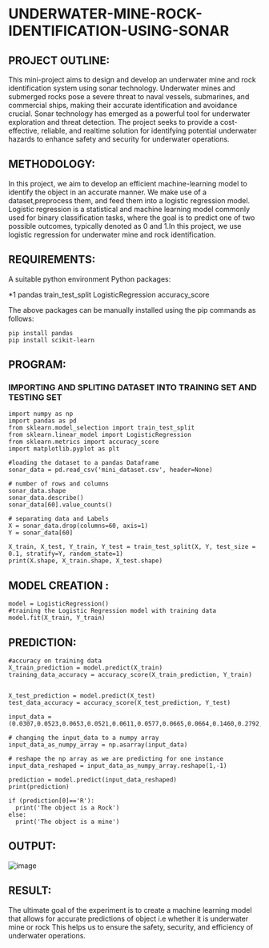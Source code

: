 # UNDERWATER-MINE-ROCK-IDENTIFICATION-USING-SONAR



## PROJECT OUTLINE:

This mini-project aims to design and develop an underwater mine and rock identification system using sonar technology.
Underwater mines and submerged rocks pose a severe threat to naval vessels, submarines, and commercial ships, making their accurate identification and avoidance crucial.
Sonar technology has emerged as a powerful tool for underwater exploration and threat detection.
The project seeks to provide a cost-effective, reliable, and realtime solution for identifying potential underwater hazards to
enhance safety and security for underwater operations.


## METHODOLOGY:
In this project, we aim to develop an efficient machine-learning model to identify the object in an accurate manner. 
We make use of a dataset,preprocess them, and feed them into a logistic regression model.
Logistic regression is a statistical and machine learning model commonly used for binary classification tasks, where the goal is to
predict one of two possible outcomes, typically denoted as 0 and 1.In this project, we use logistic regression for underwater mine and rock
identification.


## REQUIREMENTS:

A suitable python environment
Python packages:

*1  pandas
train_test_split
LogisticRegression
accuracy_score

The above packages can be manually installed using the pip commands as follows:
```
pip install pandas
pip install scikit-learn

```
## PROGRAM:
### IMPORTING AND SPLITING DATASET INTO TRAINING SET AND TESTING SET
```
import numpy as np
import pandas as pd
from sklearn.model_selection import train_test_split
from sklearn.linear_model import LogisticRegression
from sklearn.metrics import accuracy_score
import matplotlib.pyplot as plt

#loading the dataset to a pandas Dataframe
sonar_data = pd.read_csv('mini_dataset.csv', header=None)

# number of rows and columns
sonar_data.shape
sonar_data.describe()  
sonar_data[60].value_counts()

# separating data and Labels
X = sonar_data.drop(columns=60, axis=1)
Y = sonar_data[60]

X_train, X_test, Y_train, Y_test = train_test_split(X, Y, test_size = 0.1, stratify=Y, random_state=1)
print(X.shape, X_train.shape, X_test.shape)

```
## MODEL CREATION : 
```
model = LogisticRegression()
#training the Logistic Regression model with training data
model.fit(X_train, Y_train)

```
## PREDICTION:
```
#accuracy on training data
X_train_prediction = model.predict(X_train)
training_data_accuracy = accuracy_score(X_train_prediction, Y_train) 


X_test_prediction = model.predict(X_test)
test_data_accuracy = accuracy_score(X_test_prediction, Y_test) 

input_data = (0.0307,0.0523,0.0653,0.0521,0.0611,0.0577,0.0665,0.0664,0.1460,0.2792,0.3877,0.4992,0.4981,0.4972,0.5607,0.7339,0.8230,0.9173,0.9975,0.9911,0.8240,0.6498,0.5980,0.4862,0.3150,0.1543,0.0989,0.0284,0.1008,0.2636,0.2694,0.2930,0.2925,0.3998,0.3660,0.3172,0.4609,0.4374,0.1820,0.3376,0.6202,0.4448,0.1863,0.1420,0.0589,0.0576,0.0672,0.0269,0.0245,0.0190,0.0063,0.0321,0.0189,0.0137,0.0277,0.0152,0.0052,0.0121,0.0124,0.0055)

# changing the input_data to a numpy array
input_data_as_numpy_array = np.asarray(input_data)

# reshape the np array as we are predicting for one instance
input_data_reshaped = input_data_as_numpy_array.reshape(1,-1)

prediction = model.predict(input_data_reshaped)
print(prediction)

if (prediction[0]=='R'):
  print('The object is a Rock')
else:
  print('The object is a mine')
```

## OUTPUT:
![image](https://github.com/anithapalani2123/UNDERWATER-MINE-ROCK-IDENTIFICATION-USING-SONAR/assets/94184990/0219ecb4-ac6b-42f2-a2c4-cf923168269f)



## RESULT:
The ultimate goal of the experiment is to create a machine learning model that allows for
accurate predictions of object i.e whether it is underwater mine or rock
This helps us to ensure the safety, security, and efficiency of underwater
operations.















